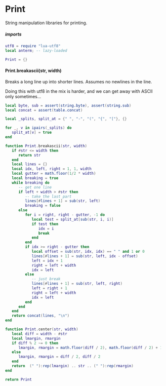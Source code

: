 # Print


  String manipulation libraries for printing\.


##### imports

```lua
utf8 = require "lua-utf8"
local anterm; -- lazy-loaded
```


```lua
Print = {}
```


#### Print\.breakascii\(str, width\)

Breaks a long line up into shorter lines\.  Assumes no newlines in the line\.

Doing this with utf8 in the mix is harder, and we can get away with ASCII
only sometimes\.\.\.

```lua
local byte, sub = assert(string.byte), assert(string.sub)
local concat = assert(table.concat)

local _splits, split_at = {" ", "-", "(", "{", "["}, {}

for _, v in ipairs(_splits) do
   split_at[v] = true
end

function Print.breakascii(str, width)
   if #str <= width then
      return str
   end
   local lines = {}
   local idx, left, right = 1, 1, width
   local gutter = math.floor(1/2 * width)
   local breaking = true
   while breaking do
      -- get one line
      if left + width > #str then
         -- take the last part
         lines[#lines + 1] = sub(str, left)
         breaking = false
      else
         for i = right, right - gutter, -1 do
            local test = split_at[sub(str, i, i)]
            if test then
               idx = i
               break
            end
         end
         if idx >= right - gutter then
            local offset = sub(str, idx, idx) == " " and 1 or 0
            lines[#lines + 1] = sub(str, left, idx - offset)
            left = idx + 1
            right = left + width
            idx = left
         else
            -- just break
            lines[#lines + 1] = sub(str, left, right)
            left = right + 1
            right = left + width
            idx = left
         end
      end
   end
   return concat(lines, "\n")
end
```


```lua
function Print.center(str, width)
   local diff = width - #str
   local lmargin, rmargin
   if diff % 2 ~= 0 then
      lmargin, rmargin = math.floor(diff / 2), math.floor(diff / 2) + 1
   else
      lmargin, rmargin = diff / 2, diff / 2
   end
   return  (" "):rep(lmargin) .. str .. (" "):rep(rmargin)
end
```


```lua
return Print
```
